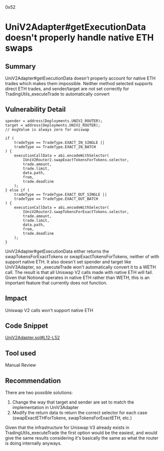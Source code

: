 0x52
# UniV2Adapter#getExecutionData doesn't properly handle native ETH swaps

## Summary

UniV2Adapter#getExecutionData doesn't properly account for native ETH trades which makes them impossible. Neither method selected supports direct ETH trades, and sender/target are not set correctly for TradingUtils_executeTrade to automatically convert

## Vulnerability Detail

    spender = address(Deployments.UNIV2_ROUTER);
    target = address(Deployments.UNIV2_ROUTER);
    // msgValue is always zero for uniswap

    if (
        tradeType == TradeType.EXACT_IN_SINGLE ||
        tradeType == TradeType.EXACT_IN_BATCH
    ) {
        executionCallData = abi.encodeWithSelector(
            IUniV2Router2.swapExactTokensForTokens.selector,
            trade.amount,
            trade.limit,
            data.path,
            from,
            trade.deadline
        );
    } else if (
        tradeType == TradeType.EXACT_OUT_SINGLE ||
        tradeType == TradeType.EXACT_OUT_BATCH
    ) {
        executionCallData = abi.encodeWithSelector(
            IUniV2Router2.swapTokensForExactTokens.selector,
            trade.amount,
            trade.limit,
            data.path,
            from,
            trade.deadline
        );
    }

UniV2Adapter#getExecutionData either returns the swapTokensForExactTokens or swapExactTokensForTokens, neither of with support native ETH. It also doesn't set spender and target like UniV3Adapter, so _executeTrade won't automatically convert it to a WETH call. The result is that all Uniswap V2 calls made with native ETH will fail. Given that Notional operates in native ETH rather than WETH, this is an important feature that currently does not function.

## Impact

Uniswap V2 calls won't support native ETH

## Code Snippet

[UniV2Adapter.sol#L12-L52](https://github.com/None/blob/None/leveraged-vaults/contracts/trading/adapters/UniV2Adapter.sol#L12-L52)

## Tool used

Manual Review

## Recommendation

There are two possible solutions:

1) Change the way that target and sender are set to match the implementation in UniV3Adapter
2) Modify the return data to return the correct selector for each case (swapExactETHForTokens, swapTokensForExactETH, etc.)

Given that the infrastructure for Uniswap V3 already exists in TradingUtils_executeTrade the first option would be the easiest, and would give the same results considering it's basically the same as what the router is doing internally anyways.
